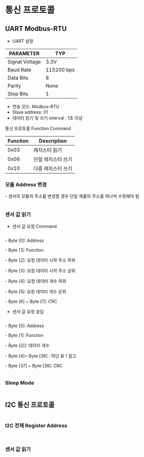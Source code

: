 # 통신 프로토콜

## UART Modbus-RTU

* UART 설정

| PARAMETER      | TYP        |
| -------------- | ---------- |
| Signal Voltage | 3.3V       |
| Baud Rate      | 115200 bps |
| Data Bits      | 8          |
| Parity         | None       |
| Stop Bits      | 1          |

* 전송 모드: Modbus-RTU
* Slave address: 01
* 데이터 읽기 및 쓰기 interval : 1초 이상

통신 프로토콜 Function Command

| Function | Description |
| -------- | ----------- |
| 0x03     | 레지스터 읽기     |
| 0x06     | 단일 레지스터 쓰기  |
| 0x10     | 다중 레지스터 쓰기  |

### 모듈 Address 변경

\- 센서의 모듈의 주소를 변경할 경우 단일 제품의 주소를 하나씩 수정해야 됨

<figure><img src="../../../../.gitbook/assets/DGM10_interface_address (1).PNG" alt=""><figcaption></figcaption></figure>

### 센서 값 읽기

* 센서 값 요청 Command

<figure><img src="../../../../.gitbook/assets/DGM10_interface_address.PNG" alt=""><figcaption></figcaption></figure>

\- Byte \[0]: Address

\- Byte \[1]: Function

\- Byte \[2]: 요청 데이터 시작 주소 하위

\- Byte \[3]: 요청 데이터 시작 주소 상위

\- Byte \[4]: 요청 데이터 개수 하위

\- Byte \[5]: 요청 데이터 개수 상위

\- Byte \[6] \~ Byte \[7]: CRC

* 센서 값 요청 응답

<figure><img src="../../../../.gitbook/assets/DGM10_Sensor_value_response.PNG" alt=""><figcaption></figcaption></figure>

\- Byte \[0]: Address

\- Byte \[1]: Function

\- Byte \[2]]: 데이터 개수

\- Byte \[4]\~ Byte \[36] : 하단 표 1 참고

\- Byte \[37] \~ Byte \[38]: CRC

<figure><img src="../../../../.gitbook/assets/DGM10_Sensor_value_request_for_your_reference.PNG" alt=""><figcaption></figcaption></figure>

### Sleep Mode

<figure><img src="../../../../.gitbook/assets/DGM10_Sleep_Mode.PNG" alt=""><figcaption></figcaption></figure>

## I2C 통신 프로토콜

<figure><img src="../../../../.gitbook/assets/DGM10_I2C_Setting.PNG" alt=""><figcaption></figcaption></figure>

### I2C 전체 Register Address

<figure><img src="../../../../.gitbook/assets/DGM10_I2C_register_address.PNG" alt=""><figcaption></figcaption></figure>

<figure><img src="../../../../.gitbook/assets/DGM10_I2C_all_address.PNG" alt=""><figcaption></figcaption></figure>

### 센서 값 읽기

<figure><img src="../../../../.gitbook/assets/DGM10_I2C_Sensor_value.PNG" alt=""><figcaption></figcaption></figure>
